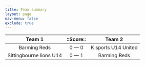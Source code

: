 ```yaml
---
title: Team summary
layout: page
nav-menu: false
exclude: true
---
```




|         Team 1          |  ::Score::  |       Team 2        |
|:-----------------------:|:-----------:|:-------------------:|
|      Barming Reds       | 0 &mdash; 0 | K sports U14 United |
| Sittingbourne lions U14 | 0 &mdash; 1 |    Barming Reds     |

 <br /><br /><br />